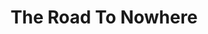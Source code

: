 ---
layout: product
id: 1419072340030
title: The Road To Nowhere
body_html: >-
  <p>Taken in Golden Ears, BC during January of 2016.</p>

  <p>This was one of the first photos of mine that ended up having really great engagement online. I remember this day very vividly. It was a cold rainy day, and after a short hike through the woods we were on the road going home and the windshield wipers stopped working. We had to drive while looking out of our windows to the nearest town and get a hand.</p>

  <p> </p>
vendor: Connell McCarthy
product_type: Photo Print
created_at: 2018-08-22T19:58:02-04:00
handle: the-road-to-nowhere
updated_at: 2022-01-18T10:42:36-05:00
published_at: 2018-08-22T19:38:24-04:00
template_suffix: ""
status: active
published_scope: global
tags: Batch 01, forest, Print, rain, road, Trees
admin_graphql_api_id: gid://shopify/Product/1419072340030
variants:
  - id: 39577245581374
    product_id: 1419072340030
    title: 8x10” / Full Colour
    price: "35.00"
    sku: CM-PP-B1-17-XXS-FC
    position: 1
    inventory_policy: deny
    compare_at_price: null
    fulfillment_service: manual
    inventory_management: null
    option1: 8x10”
    option2: Full Colour
    option3: null
    created_at: 2021-09-01T15:34:22-04:00
    updated_at: 2021-09-01T15:35:44-04:00
    taxable: true
    barcode: ""
    grams: 208
    image_id: 6301702225982
    weight: 0.208
    weight_unit: kg
    inventory_item_id: 41671686225982
    inventory_quantity: 0
    old_inventory_quantity: 0
    requires_shipping: true
    admin_graphql_api_id: gid://shopify/ProductVariant/39577245581374
  - id: 39577245614142
    product_id: 1419072340030
    title: 8x10” / Black & White
    price: "35.00"
    sku: CM-PP-B1-17-XXS-BW
    position: 2
    inventory_policy: deny
    compare_at_price: null
    fulfillment_service: manual
    inventory_management: null
    option1: 8x10”
    option2: Black & White
    option3: null
    created_at: 2021-09-01T15:34:22-04:00
    updated_at: 2021-09-01T15:35:44-04:00
    taxable: true
    barcode: ""
    grams: 208
    image_id: 6301702160446
    weight: 0.208
    weight_unit: kg
    inventory_item_id: 41671686258750
    inventory_quantity: 0
    old_inventory_quantity: 0
    requires_shipping: true
    admin_graphql_api_id: gid://shopify/ProductVariant/39577245614142
  - id: 39577245646910
    product_id: 1419072340030
    title: 8.5x11” / Full Colour
    price: "35.00"
    sku: CM-PP-B1-17-XS-FC
    position: 3
    inventory_policy: deny
    compare_at_price: null
    fulfillment_service: manual
    inventory_management: null
    option1: 8.5x11”
    option2: Full Colour
    option3: null
    created_at: 2021-09-01T15:34:22-04:00
    updated_at: 2021-09-01T15:35:44-04:00
    taxable: true
    barcode: ""
    grams: 208
    image_id: 6301702225982
    weight: 0.208
    weight_unit: kg
    inventory_item_id: 41671686291518
    inventory_quantity: 0
    old_inventory_quantity: 0
    requires_shipping: true
    admin_graphql_api_id: gid://shopify/ProductVariant/39577245646910
  - id: 39577245679678
    product_id: 1419072340030
    title: 8.5x11” / Black & White
    price: "35.00"
    sku: CM-PP-B1-17-XS-BW
    position: 4
    inventory_policy: deny
    compare_at_price: null
    fulfillment_service: manual
    inventory_management: null
    option1: 8.5x11”
    option2: Black & White
    option3: null
    created_at: 2021-09-01T15:34:22-04:00
    updated_at: 2021-09-01T15:35:44-04:00
    taxable: true
    barcode: ""
    grams: 208
    image_id: 6301702160446
    weight: 0.208
    weight_unit: kg
    inventory_item_id: 41671686324286
    inventory_quantity: 0
    old_inventory_quantity: 0
    requires_shipping: true
    admin_graphql_api_id: gid://shopify/ProductVariant/39577245679678
  - id: 39577245712446
    product_id: 1419072340030
    title: 13x19” / Full Colour
    price: "40.00"
    sku: CM-PP-B1-17-S-FC
    position: 5
    inventory_policy: deny
    compare_at_price: null
    fulfillment_service: manual
    inventory_management: null
    option1: 13x19”
    option2: Full Colour
    option3: null
    created_at: 2021-09-01T15:34:22-04:00
    updated_at: 2021-09-01T15:35:44-04:00
    taxable: true
    barcode: ""
    grams: 208
    image_id: 6301702225982
    weight: 0.208
    weight_unit: kg
    inventory_item_id: 41671686357054
    inventory_quantity: 0
    old_inventory_quantity: 0
    requires_shipping: true
    admin_graphql_api_id: gid://shopify/ProductVariant/39577245712446
  - id: 39577245745214
    product_id: 1419072340030
    title: 13x19” / Black & White
    price: "40.00"
    sku: CM-PP-B1-17-S-BW
    position: 6
    inventory_policy: deny
    compare_at_price: null
    fulfillment_service: manual
    inventory_management: null
    option1: 13x19”
    option2: Black & White
    option3: null
    created_at: 2021-09-01T15:34:22-04:00
    updated_at: 2021-09-01T15:35:44-04:00
    taxable: true
    barcode: ""
    grams: 208
    image_id: 6301702160446
    weight: 0.208
    weight_unit: kg
    inventory_item_id: 41671686389822
    inventory_quantity: 0
    old_inventory_quantity: 0
    requires_shipping: true
    admin_graphql_api_id: gid://shopify/ProductVariant/39577245745214
  - id: 39577245777982
    product_id: 1419072340030
    title: 16x20” / Full Colour
    price: "50.00"
    sku: CM-PP-B1-17-M-FC
    position: 7
    inventory_policy: deny
    compare_at_price: null
    fulfillment_service: manual
    inventory_management: null
    option1: 16x20”
    option2: Full Colour
    option3: null
    created_at: 2021-09-01T15:34:22-04:00
    updated_at: 2021-09-01T15:35:44-04:00
    taxable: true
    barcode: ""
    grams: 208
    image_id: 6301702225982
    weight: 0.208
    weight_unit: kg
    inventory_item_id: 41671686422590
    inventory_quantity: 0
    old_inventory_quantity: 0
    requires_shipping: true
    admin_graphql_api_id: gid://shopify/ProductVariant/39577245777982
  - id: 39577245810750
    product_id: 1419072340030
    title: 16x20” / Black & White
    price: "50.00"
    sku: CM-PP-B1-17-M-BW
    position: 8
    inventory_policy: deny
    compare_at_price: null
    fulfillment_service: manual
    inventory_management: null
    option1: 16x20”
    option2: Black & White
    option3: null
    created_at: 2021-09-01T15:34:22-04:00
    updated_at: 2021-09-01T15:35:45-04:00
    taxable: true
    barcode: ""
    grams: 208
    image_id: 6301702160446
    weight: 0.208
    weight_unit: kg
    inventory_item_id: 41671686455358
    inventory_quantity: 0
    old_inventory_quantity: 0
    requires_shipping: true
    admin_graphql_api_id: gid://shopify/ProductVariant/39577245810750
  - id: 39577245843518
    product_id: 1419072340030
    title: 20x24” / Full Colour
    price: "60.00"
    sku: CM-PP-B1-17-L-FC
    position: 9
    inventory_policy: deny
    compare_at_price: null
    fulfillment_service: manual
    inventory_management: null
    option1: 20x24”
    option2: Full Colour
    option3: null
    created_at: 2021-09-01T15:34:22-04:00
    updated_at: 2021-09-01T15:35:45-04:00
    taxable: true
    barcode: ""
    grams: 208
    image_id: 6301702225982
    weight: 0.208
    weight_unit: kg
    inventory_item_id: 41671686488126
    inventory_quantity: 0
    old_inventory_quantity: 0
    requires_shipping: true
    admin_graphql_api_id: gid://shopify/ProductVariant/39577245843518
  - id: 39577245876286
    product_id: 1419072340030
    title: 20x24” / Black & White
    price: "60.00"
    sku: CM-PP-B1-17-L-BW
    position: 10
    inventory_policy: deny
    compare_at_price: null
    fulfillment_service: manual
    inventory_management: null
    option1: 20x24”
    option2: Black & White
    option3: null
    created_at: 2021-09-01T15:34:22-04:00
    updated_at: 2021-09-01T15:35:45-04:00
    taxable: true
    barcode: ""
    grams: 208
    image_id: 6301702160446
    weight: 0.208
    weight_unit: kg
    inventory_item_id: 41671686520894
    inventory_quantity: 0
    old_inventory_quantity: 0
    requires_shipping: true
    admin_graphql_api_id: gid://shopify/ProductVariant/39577245876286
  - id: 39577245909054
    product_id: 1419072340030
    title: 20x30” / Full Colour
    price: "70.00"
    sku: CM-PP-B1-17-XL-FC
    position: 11
    inventory_policy: deny
    compare_at_price: null
    fulfillment_service: manual
    inventory_management: null
    option1: 20x30”
    option2: Full Colour
    option3: null
    created_at: 2021-09-01T15:34:22-04:00
    updated_at: 2021-09-01T15:35:45-04:00
    taxable: true
    barcode: ""
    grams: 208
    image_id: 6301702225982
    weight: 0.208
    weight_unit: kg
    inventory_item_id: 41671686553662
    inventory_quantity: 0
    old_inventory_quantity: 0
    requires_shipping: true
    admin_graphql_api_id: gid://shopify/ProductVariant/39577245909054
  - id: 39577245941822
    product_id: 1419072340030
    title: 20x30” / Black & White
    price: "70.00"
    sku: CM-PP-B1-17-XL-BW
    position: 12
    inventory_policy: deny
    compare_at_price: null
    fulfillment_service: manual
    inventory_management: null
    option1: 20x30”
    option2: Black & White
    option3: null
    created_at: 2021-09-01T15:34:22-04:00
    updated_at: 2021-09-01T15:35:45-04:00
    taxable: true
    barcode: ""
    grams: 208
    image_id: 6301702160446
    weight: 0.208
    weight_unit: kg
    inventory_item_id: 41671686586430
    inventory_quantity: 0
    old_inventory_quantity: 0
    requires_shipping: true
    admin_graphql_api_id: gid://shopify/ProductVariant/39577245941822
  - id: 39577245974590
    product_id: 1419072340030
    title: 24x36” / Full Colour
    price: "90.00"
    sku: CM-PP-B1-17-XXL-FC
    position: 13
    inventory_policy: deny
    compare_at_price: null
    fulfillment_service: manual
    inventory_management: null
    option1: 24x36”
    option2: Full Colour
    option3: null
    created_at: 2021-09-01T15:34:22-04:00
    updated_at: 2021-09-01T15:35:45-04:00
    taxable: true
    barcode: ""
    grams: 208
    image_id: 6301702225982
    weight: 0.208
    weight_unit: kg
    inventory_item_id: 41671686619198
    inventory_quantity: 0
    old_inventory_quantity: 0
    requires_shipping: true
    admin_graphql_api_id: gid://shopify/ProductVariant/39577245974590
  - id: 39577246007358
    product_id: 1419072340030
    title: 24x36” / Black & White
    price: "90.00"
    sku: CM-PP-B1-17-XXL-BW
    position: 14
    inventory_policy: deny
    compare_at_price: null
    fulfillment_service: manual
    inventory_management: null
    option1: 24x36”
    option2: Black & White
    option3: null
    created_at: 2021-09-01T15:34:22-04:00
    updated_at: 2021-09-01T15:35:45-04:00
    taxable: true
    barcode: ""
    grams: 208
    image_id: 6301702160446
    weight: 0.208
    weight_unit: kg
    inventory_item_id: 41671686651966
    inventory_quantity: 0
    old_inventory_quantity: 0
    requires_shipping: true
    admin_graphql_api_id: gid://shopify/ProductVariant/39577246007358
  - id: 39577246040126
    product_id: 1419072340030
    title: 30x40” / Full Colour
    price: "100.00"
    sku: CM-PP-B1-17-XXXL-FC
    position: 15
    inventory_policy: deny
    compare_at_price: null
    fulfillment_service: manual
    inventory_management: null
    option1: 30x40”
    option2: Full Colour
    option3: null
    created_at: 2021-09-01T15:34:22-04:00
    updated_at: 2021-09-01T15:35:45-04:00
    taxable: true
    barcode: ""
    grams: 208
    image_id: 6301702225982
    weight: 0.208
    weight_unit: kg
    inventory_item_id: 41671686684734
    inventory_quantity: 0
    old_inventory_quantity: 0
    requires_shipping: true
    admin_graphql_api_id: gid://shopify/ProductVariant/39577246040126
  - id: 39577246072894
    product_id: 1419072340030
    title: 30x40” / Black & White
    price: "100.00"
    sku: CM-PP-B1-17-XXXL-BW
    position: 16
    inventory_policy: deny
    compare_at_price: null
    fulfillment_service: manual
    inventory_management: null
    option1: 30x40”
    option2: Black & White
    option3: null
    created_at: 2021-09-01T15:34:22-04:00
    updated_at: 2021-09-01T15:35:45-04:00
    taxable: true
    barcode: ""
    grams: 208
    image_id: 6301702160446
    weight: 0.208
    weight_unit: kg
    inventory_item_id: 41671686717502
    inventory_quantity: 0
    old_inventory_quantity: 0
    requires_shipping: true
    admin_graphql_api_id: gid://shopify/ProductVariant/39577246072894
options:
  - id: 1948213018686
    product_id: 1419072340030
    name: Size
    position: 1
    values:
      - 8x10”
      - 8.5x11”
      - 13x19”
      - 16x20”
      - 20x24”
      - 20x30”
      - 24x36”
      - 30x40”
  - id: 8590075330622
    product_id: 1419072340030
    name: Color
    position: 2
    values:
      - Full Colour
      - Black & White
images:
  - id: 6301702225982
    product_id: 1419072340030
    position: 1
    created_at: 2019-03-17T13:08:25-04:00
    updated_at: 2019-10-20T18:44:16-04:00
    alt: null
    width: 1000
    height: 1500
    src: https://cdn.shopify.com/s/files/1/1624/2355/products/CM---The-Road-to-Nowhere-_Product-Mockup-2019.jpg?v=1571611456
    variant_ids:
      - 39577245581374
      - 39577245646910
      - 39577245712446
      - 39577245777982
      - 39577245843518
      - 39577245909054
      - 39577245974590
      - 39577246040126
    admin_graphql_api_id: gid://shopify/ProductImage/6301702225982
  - id: 6301702160446
    product_id: 1419072340030
    position: 2
    created_at: 2019-03-17T13:08:23-04:00
    updated_at: 2019-10-20T18:44:16-04:00
    alt: null
    width: 1000
    height: 1500
    src: https://cdn.shopify.com/s/files/1/1624/2355/products/CM---The-Road-to-Nowhere-_Product-Mockup-2019_-B_W.jpg?v=1571611456
    variant_ids:
      - 39577245614142
      - 39577245679678
      - 39577245745214
      - 39577245810750
      - 39577245876286
      - 39577245941822
      - 39577246007358
      - 39577246072894
    admin_graphql_api_id: gid://shopify/ProductImage/6301702160446
  - id: 28230413221950
    product_id: 1419072340030
    position: 3
    created_at: 2021-05-04T21:19:47-04:00
    updated_at: 2021-05-04T21:19:47-04:00
    alt: null
    width: 2000
    height: 1800
    src: https://cdn.shopify.com/s/files/1/1624/2355/products/PAR_02_0001_c7dc7e62-3c1d-461c-a9cf-592295f8b36a.png?v=1620177587
    variant_ids: []
    admin_graphql_api_id: gid://shopify/ProductImage/28230413221950
image:
  id: 6301702225982
  product_id: 1419072340030
  position: 1
  created_at: 2019-03-17T13:08:25-04:00
  updated_at: 2019-10-20T18:44:16-04:00
  alt: null
  width: 1000
  height: 1500
  src: https://cdn.shopify.com/s/files/1/1624/2355/products/CM---The-Road-to-Nowhere-_Product-Mockup-2019.jpg?v=1571611456
  variant_ids:
    - 39577245581374
    - 39577245646910
    - 39577245712446
    - 39577245777982
    - 39577245843518
    - 39577245909054
    - 39577245974590
    - 39577246040126
  admin_graphql_api_id: gid://shopify/ProductImage/6301702225982

---